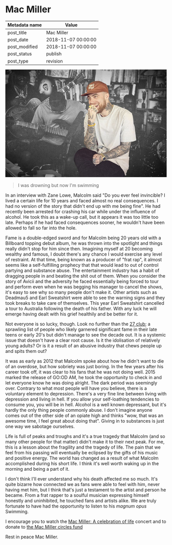 # Mac Miller

| Metadata name | Value               |
| ------------- | ------------------- |
| post_title    | Mac Miller          |
| post_date     | 2018-11-07 00:00:00 |
| post_modified | 2018-11-07 00:00:00 |
| post_status   | publish             |
| post_type     | revision            |

![Mac Miller](/blog-posts/images/mac.jpg)

> I was drowning but now I'm swimming

In an interview with Zane Lowe, Malcolm said "Do you ever feel
invincible? I lived a certain life for 10 years and faced almost no
real consequences. I had no version of the story that didn't end up
with me being fine". He had recently been arrested for crashing his
car while under the influence of alcohol. He took this as a wake-up
call, but it appears it was too little too late. Perhaps if he had faced
consequences sooner, he wouldn't have been allowed to fall so far
into the hole.

Fame is a double-edged sword and for Malcolm being 20 years old with a
Billboard topping debut album, he was thrown into the spotlight and
things really didn't stop for him since then. Imagining myself at
20 becoming wealthy and famous, I doubt there's any chance I would
exercise any level of restraint. At that time, being known as a
producer of "frat rap", it almost seems like a self-fulfilling prophecy
that that would lead to out of control partying and substance abuse.
The entertainment industry has a habit of dragging people in and
beating the shit out of them. When you consider the story of Avicii
and the adversity he faced essentially being forced to tour and perform
even when he was begging his manager to cancel the shows, it's easy to
see why so many people don't make it. Other artists such as Deadmau5
and Earl Sweatshirt were able to see the warning signs and they
took breaks to take care of themselves. This year Earl Sweatshirt cancelled
a tour to Australia following the death of his father. With any luck he
will emerge having dealt with his grief healthily and be better for it.

Not everyone is so lucky, though. Look no further than the
[27 club](https://en.wikipedia.org/wiki/27_Club); a sprawling list of
people who likely garnered significant fame in their late teens or early
20's but didn't manage to see the decade out. It is a systemic issue
that doesn't have a clear root cause. Is it the idolisation of relatively
young adults? Or is it a result of an abusive industry that chews people
up and spits them out?

It was as early as 2012 that Malcolm spoke about how he didn't want to
die of an overdose, but how sobriety was just boring. In the few years
after his career took off, it was clear to his fans that he was not
doing well. 2015 marked the release of GO:OD AM, he took the
opportunity to check in and let everyone know he was doing alright.
The dark period was seemingly over. Contrary to what most people will
have you believe, there is a voluntary element to depression. There's a
very fine line between living with depression and living in hell. If
you allow your self-loathing tendencies to consume you, you will be in
hell. Alcohol is a well known depressant, but it's hardly the only thing
people commonly abuse. I don't imagine anyone comes out of the other
side of an opiate high and thinks "wow, that was an awesome time, I
feel great about doing that". Giving in to substances is just one way
we sabotage ourselves.

Life is full of peaks and troughs and it's a true tragedy that Malcolm
(and so many other people for that matter) didn't make it to their next
peak. For me, this is a lesson about the fragility and the tragedy of
life. The pain that we feel from his passing will eventually be eclipsed
by the gifts of his music and positive energy. The world has changed as a
result of what Malcolm accomplished during his short life. I think it's
well worth waking up in the morning and being a part of it.

I don't think I'll ever understand why his death affected me so much.
It's quite bizarre how connected we as fans were able to feel with him,
never having met him, but I think that's just a testament to the
artist and person he became. From a frat rapper to a soulful musician
expressing himself honestly and uninhibited, he touched fans and artists
alike. We are truly fortunate to have had the opportunity to listen to
his _magnum opus_ Swimming.

I encourage you to watch the [Mac Miller: A celebration of life](https://youtu.be/PP6GigUOyBY) concert and to donate to [the Mac Miller circles fund](http://pittsburghfoundation.org/macmiller)

Rest in peace Mac Miller.
